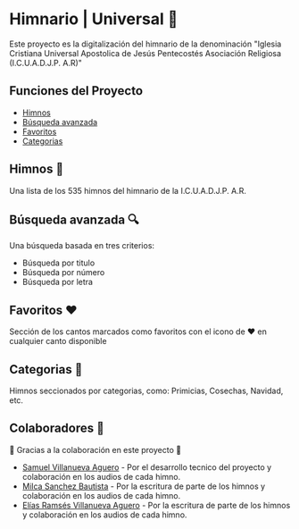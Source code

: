 # Himnario | Universal 📖

Este proyecto es la digitalización del himnario de la denominación "Iglesia Cristiana Universal Apostolica de Jesús Pentecostés Asociación Religiosa (I.C.U.A.D.J.P. A.R)"

## Funciones del Proyecto 
- [Himnos](#himnos-)
- [Búsqueda avanzada](#búsqueda-avanzada-)
- [Favoritos](#favoritos-%EF%B8%8F)
- [Categorias](#categorias-)

## Himnos 📜

Una lista de los 535 himnos del himnario de la I.C.U.A.D.J.P. A.R.

## Búsqueda avanzada 🔍

Una búsqueda basada en tres criterios:
- Búsqueda por titulo
- Búsqueda por número
- Búsqueda por letra

## Favoritos ❤️

Sección de los cantos marcados como favoritos con el icono de ❤️ en cualquier canto disponible

## Categorias 📂

Himnos seccionados por categorias, como: Primicias, Cosechas, Navidad, etc.

## Colaboradores 🤝

🚀 Gracias a la colaboración en este proyecto 🚀

- [Samuel Villanueva Aguero](https://www.linkedin.com/in/samuel-villanueva-aguero-05b205370/) - Por el desarrollo tecnico del proyecto y colaboración en los audios de cada himno.
- [Milca Sanchez Bautista](https://www.facebook.com/profile.php?id=100076566248650) - Por la escritura de parte de los himnos y colaboración en los audios de cada himno.
- [Elías Ramsés Villanueva Aguero](https://www.facebook.com/EliasRamsesVillanueva) - Por la escritura de parte de los himnos y colaboración en los audios de cada himno.
